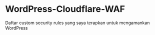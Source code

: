 # WordPress-Cloudflare-WAF
Daftar custom security rules yang saya terapkan untuk mengamankan WordPress
